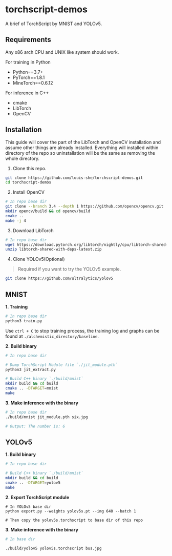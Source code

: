 # torchscript-demos

A brief of TorchScript by MNIST and YOLOv5.

## Requirements

Any x86 arch CPU and UNIX like system should work.

For training in Python

* Python==3.7+
* PyTorch==1.8.1
* MineTorch==0.6.12

For inference in C++

* cmake
* LibTorch
* OpenCV

## Installation

This guide will cover the part of the LibTorch and OpenCV installation and assume other things are already installed. Everything will installed within directory of the repo so uninstallation will be the same as removing the whole directory.

1. Clone this repo.

```bash
git clone https://github.com/louis-she/torchscript-demos.git
cd torchscript-demos
```

2. Install OpenCV

```bash
# In repo base dir
git clone --branch 3.4 --depth 1 https://github.com/opencv/opencv.git
mkdir opencv/build && cd opencv/build
cmake ..
make -j 4
```

3. Download LibTorch

```bash
# In repo base dir
wget https://download.pytorch.org/libtorch/nightly/cpu/libtorch-shared-with-deps-latest.zip
unzip libtorch-shared-with-deps-latest.zip
```

4. Clone YOLOv5(Optional)

> Required if you want to try the YOLOv5 example.

```bash
git clone https://github.com/ultralytics/yolov5
```

## MNIST

**1. Training**

```bash
# In repo base dir
python3 train.py
```

Use `ctrl + C` to stop training process, the training log and graphs can be found at `./alchemistic_directory/baseline`.

**2. Build binary**

```bash
# In repo base dir

# Dump TorchScript Module file `./jit_module.pth`
python3 jit_extract.py

# Build C++ binary `./build/mnist`
mkdir build && cd build
cmake .. -DTARGET=mnist
make
```

**3. Make inference with the binary**

```bash
# In repo base dir
./build/mnist jit_module.pth six.jpg

# Output: The number is: 6
```

## YOLOv5

**1. Build binary**

```bash
# In repo base dir

# Build C++ binary `./build/mnist`
mkdir build && cd build
cmake .. -DTARGET=yolov5
make
```

**2. Export TorchScript module**

```
# In YOLOv5 base dir
python export.py --weights yolov5s.pt --img 640 --batch 1

# Then copy the yolov5s.torchscript to base dir of this repo
```

**3. Make inference with the binary**

```bash
# In base dir

./build/yolov5 yolov5s.torchscript bus.jpg
```
